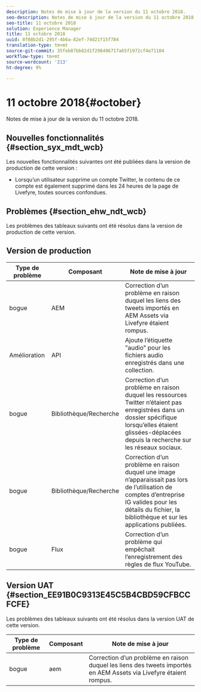 ```yaml
---
description: Notes de mise à jour de la version du 11 octobre 2018.
seo-description: Notes de mise à jour de la version du 11 octobre 2018.
seo-title: 11 octobre 2018
solution: Experience Manager
title: 11 octobre 2018
uuid: 8f08b2d1-295f-4b6a-82ef-74d21f15f784
translation-type: tm+mt
source-git-commit: 35feb87bb82d1f298496717a65f1972cf4e71104
workflow-type: tm+mt
source-wordcount: '213'
ht-degree: 9%

---
```



# 11 octobre 2018{#october}

Notes de mise à jour de la version du 11 octobre 2018.

## Nouvelles fonctionnalités {#section_syx_mdt_wcb}

Les nouvelles fonctionnalités suivantes ont été publiées dans la version de production de cette version :

* Lorsqu’un utilisateur supprime un compte Twitter, le contenu de ce compte est également supprimé dans les 24 heures de la page de Livefyre, toutes sources confondues.

## Problèmes {#section_ehw_ndt_wcb}

Les problèmes des tableaux suivants ont été résolus dans la version de production de cette version.

## Version de production

| **Type de problème** | **Composant** | **Note de mise à jour** |
|---|---|---|
| bogue | AEM | Correction d’un problème en raison duquel les liens des tweets importés en AEM Assets via Livefyre étaient rompus. |
| Amélioration | API | Ajoute l’étiquette &quot;audio&quot; pour les fichiers audio enregistrés dans une collection. |
| bogue | Bibliothèque/Recherche | Correction d’un problème en raison duquel les ressources Twitter n’étaient pas enregistrées dans un dossier spécifique lorsqu’elles étaient glissées-déplacées depuis la recherche sur les réseaux sociaux. |
| bogue | Bibliothèque/Recherche | Correction d’un problème en raison duquel une image n’apparaissait pas lors de l’utilisation de comptes d’entreprise IG valides pour les détails du fichier, la bibliothèque et sur les applications publiées. |
| bogue | Flux | Correction d’un problème qui empêchait l’enregistrement des règles de flux YouTube. |

## Version UAT {#section_EE91B0C9313E45C5B4CBD59CFBCCFCFE}

Les problèmes des tableaux suivants ont été résolus dans la version UAT de cette version.

| **Type de problème** | **Composant** | **Note de mise à jour** |
|---|---|---|
| bogue | aem | Correction d’un problème en raison duquel les liens des tweets importés en AEM Assets via Livefyre étaient rompus. |

